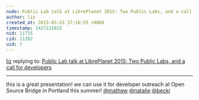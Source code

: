 ```yaml
---
node: Public Lab talk at LibrePlanet 2015: Two Public Labs, and a call for developers
author: liz
created_at: 2015-03-23 17:16:55 +0000
timestamp: 1427131015
nid: 11715
cid: 11392
uid: 7
---
```




[liz](../profile/liz) replying to: [Public Lab talk at LibrePlanet 2015: Two Public Labs, and a call for developers](../notes/warren/03-23-2015/public-lab-talk-at-libreplanet-2015-two-public-labs-and-a-call-for-developers)

----
this is a great presentation! we can use it for developer outreach at Open Source Bridge in Portland this summer! [@mathew](/profile/mathew) [@natalie](/profile/natalie) [@becki](/profile/becki)